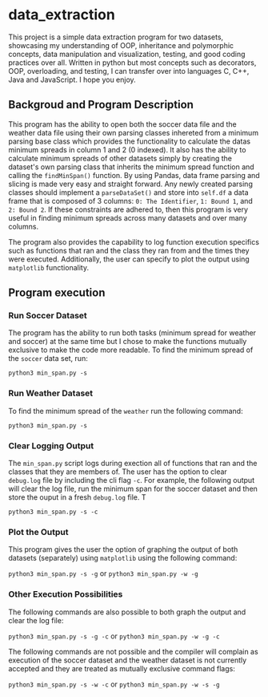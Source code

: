 # data_extraction
This project is a simple data extraction program for two datasets, showcasing my understanding of OOP, inheritance and polymorphic concepts, data manipulation and visualization, testing, and good coding practices over all.  Written in python but most concepts such as decorators, OOP, overloading, and testing, I can transfer over into languages C, C++, Java and JavaScript.  I hope you enjoy.

## Backgroud and Program Description
This program has the ability to open both the soccer data file and the weather data file using their own parsing classes inhereted from a minimum parsing base class which provides the functionality to calculate the datas minimum spreads in column 1 and 2 (0 indexed). It also has the ability to calculate minimum spreads of other datasets simply by creating the dataset's own parsing class that inherits the minimum spread function and calling the `findMinSpan()` function.  By using Pandas, data frame parsing and slicing is made very easy and straight forward.  Any newly created parsing classes should implement a `parseDataSet()` and store into `self.df` a data frame that is composed of 3 columns: `0: The Identifier`, `1: Bound 1`, and `2: Bound 2`.  If these constraints are adhered to, then this program is very useful in finding minimum spreads across many datasets and over many columns.

The program also provides the capability to log function execution specifics such as functions that ran and the class they ran from and the times they were executed.  Additionally, the user can specify to plot the output using `matplotlib` functionality.


## Program execution

### Run Soccer Dataset 
The program has the ability to run both tasks (minimum spread for weather and soccer) at the same time but I chose to make the functions mutually exclusive to make the code more readable.  To find the minimum spread of the `soccer` data set, run:

`python3 min_span.py -s`


### Run Weather Dataset
To find the minimum spread of the `weather` run the following command:

`python3 min_span.py -s`


### Clear Logging Output
The `min_span.py` script logs during exection all of functions that ran and the classes that they are members of.  The user has the option to clear `debug.log` file by including the cli flag `-c`.  For example, the following output will clear the log file, run the minimum span for the soccer dataset and then store the ouput in a fresh `debug.log` file.  T

`python3 min_span.py -s -c`

### Plot the Output
This program gives the user the option of graphing the output of both datasets (separately) using `matplotlib` using the following command:

`python3 min_span.py -s -g`
or
`python3 min_span.py -w -g`


### Other Execution Possibilities
The following commands are also possible to both graph the output and clear the log file:

`python3 min_span.py -s -g -c`
or
`python3 min_span.py -w -g -c`

The following commands are not possible and the compiler will complain as execution of the soccer dataset and the weather dataset is not currently accepted and they are treated as mutually exclusive command flags:

`python3 min_span.py -s -w -c`
or
`python3 min_span.py -w -s -g`

